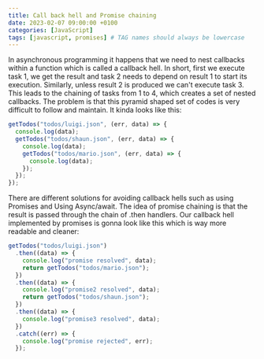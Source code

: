 ```yaml
---
title: Call back hell and Promise chaining
date: 2023-02-07 09:00:00 +0100
categories: [JavaScript]
tags: [javascript, promises] # TAG names should always be lowercase
---
```


In asynchronous programming it happens that we need to nest callbacks within a function which is called a callback hell. In short, first we execute task 1, we get the result and task 2 needs to depend on result 1 to start its execution. Similarly, unless result 2 is produced we can't execute task 3. This leads to the chaining of tasks from 1 to 4, which creates a set of nested callbacks.
The problem is that this pyramid shaped set of codes is very difficult to follow and maintain. It kinda looks like this:

```JavaScript
getTodos("todos/luigi.json", (err, data) => {
  console.log(data);
  getTodos("todos/shaun.json", (err, data) => {
    console.log(data);
    getTodos("todos/mario.json", (err, data) => {
      console.log(data);
    });
  });
});
```

There are different solutions for avoiding callback hells such as using Promises and Using Async/await.
The idea of promise chaining is that the result is passed through the chain of .then handlers.
Our callback hell implemented by promises is gonna look like this which is way more readable and cleaner:

```JavaScript
getTodos("todos/luigi.json")
  .then((data) => {
    console.log("promise resolved", data);
    return getTodos("todos/mario.json");
  })
  .then((data) => {
    console.log("promise2 resolved", data);
    return getTodos("todos/shaun.json");
  })
  .then((data) => {
    console.log("promise3 resolved", data);
  })
  .catch((err) => {
    console.log("promise rejected", err);
  });

```
